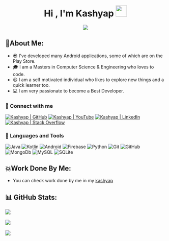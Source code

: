 <h1 align="center">Hi , I'm Kashyap <img src="https://media.giphy.com/media/hvRJCLFzcasrR4ia7z/giphy.gif" width="35"></h1>
<p align="center">
<a href="https://github.com/kashyapasrc"><img src="https://readme-typing-svg.herokuapp.com?lines=Android+Developer;Machine+learning+Engineer;&center=true&width=500&height=30"></a>
</p>


## 💫About Me:
- 😎  I've developed many Android applications, some of which are on the Play Store.
- 🎓  I am a Masters in Computer Science & Engineering who loves to code.</br>
- 😃  I am a self motivated individual who likes to explore new things and a quick learner too.</br>
- 💻  I am very passionate to become a Best Developer.</br>
### 🤝 Connect with me

[![Kashyap | GitHub](https://img.shields.io/badge/GitHub-100000?style=for-the-badge&logo=github&logoColor=white)][github]
[![Kashyap | YouTube](https://img.shields.io/badge/youtube-%23FF0000.svg?&style=for-the-badge&logo=YouTube&logoColor=white)][youtube]
[![Kashyap | LinkedIn](https://img.shields.io/badge/LinkedIn-0077B5?style=for-the-badge&logo=linkedin&logoColor=white)][linkedin]
[![Kashyap | Stack Overflow](https://img.shields.io/badge/Stack_Overflow-FE7A16?style=for-the-badge&logo=stack-overflow&logoColor=white)][stackoverflow] 


### 🧠 Languages and Tools

![Java](https://img.shields.io/badge/java-%23ED8B00.svg?&style=for-the-badge&logo=java&logoColor=white)
![Kotlin](https://img.shields.io/badge/kotlin-%230095D5.svg?&style=for-the-badge&logo=kotlin&logoColor=white)
![Android](https://img.shields.io/badge/Android%20-green.svg?&style=for-the-badge&logo=Android&logoColor=white)
![Firebase](https://img.shields.io/badge/firebase%20-%23039BE5.svg?&style=for-the-badge&logo=firebase)
![Python](https://img.shields.io/badge/python%20-%2314354C.svg?&style=for-the-badge&logo=python&logoColor=white)
![Git](https://img.shields.io/badge/git%20-%23F05033.svg?&style=for-the-badge&logo=git&logoColor=white)
![GitHub](https://img.shields.io/badge/github%20-%23121011.svg?&style=for-the-badge&logo=github&logoColor=white)
![MongoDb](https://img.shields.io/badge/MongoDB-%234ea94b.svg?&style=for-the-badge&logo=mongodb&logoColor=white)
![MySQL](https://img.shields.io/badge/mysql-%2300f.svg?&style=for-the-badge&logo=mysql&logoColor=white)
![SQLite](https://img.shields.io/badge/sqlite-%2307405e.svg?&style=for-the-badge&logo=sqlite&logoColor=white)


## 💥Work Done By Me:
- You can check work done by me in my [kashyap][github]


## 📊 GitHub Stats:
![](https://github-readme-stats.vercel.app/api?username=kashyapasrc&theme=highcontrast&hide_border=false&include_all_commits=false&count_private=false)<br/><br/>
![](https://github-readme-streak-stats.herokuapp.com/?user=kashyapasrc&theme=highcontrast&hide_border=false)<br/><br/>
![](https://github-readme-stats.vercel.app/api/top-langs/?username=kashyapasrc&theme=highcontrast&hide_border=false&include_all_commits=false&count_private=false&layout=compact)



[github]: https://github.com/kashyapasrc
[youtube]: https://www.youtube.com/channel/UCSxDLBs7snFWKNPC2xrBKQQ
[linkedin]: https://www.linkedin.com/in/sri-rama-chandra-kashyap-299b5186/
[stackoverflow]: https://stackoverflow.com/users/8678319/kashyap

